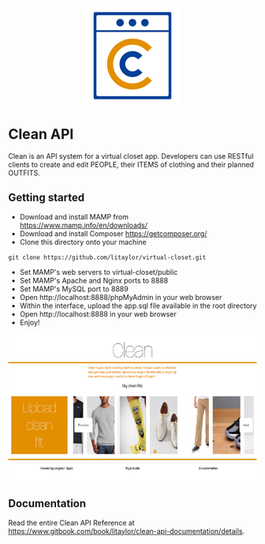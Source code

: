 <p align="center"><img src="public/logo-png.png" height="200" width="auto"></p>

# Clean API

Clean is an API system for a virtual closet app. Developers can use RESTful clients to create and edit PEOPLE, their ITEMS of clothing and their planned OUTFITS.

## Getting started

- Download and install MAMP from https://www.mamp.info/en/downloads/
- Download and install Composer https://getcomposer.org/
- Clone this directory onto your machine
```
git clone https://github.com/litaylor/virtual-closet.git
```
- Set MAMP's web servers to virtual-closet/public
- Set MAMP's Apache and Nginx ports to 8888
- Set MAMP's MySQL port to 8889
- Open http://localhost:8888/phpMyAdmin in your web browser
- Within the interface, upload the app.sql file available in the root directory
- Open http://localhost:8888 in your web browser
- Enjoy!

<p align="center"><img src="screenshot.PNG" height="300" width="auto"></p>

## Documentation

Read the entire Clean API Reference at https://www.gitbook.com/book/litaylor/clean-api-documentation/details.
